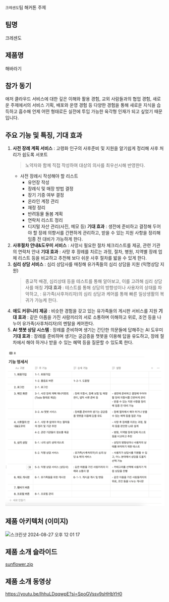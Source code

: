 `크레센도`팀 해커톤 주제

## 팀명

크레센도

## 제품명

해바라기

## 참가 동기

애저 클라우드 서비스에 대한 깊은 이해와 활용 경험, 교외 사람들과의 협업 경험, 새로운 주제에서의 서비스 기획, 배포와 운영 경험 등 다양한 경험을 통해 새로운 지식을 습득하고 흡수해 언제 어떤 형태로든 실전에 투입 가능한 육각형 인재가 되고 싶었기 때문입니다.

## 주요 기능 및 특징, 기대 효과

1. **사전 장례 계획 서비스** : 고령화 인구의 사후준비 및 지원을 알기쉽게 정리해 사후 처리가 쉽도록 서포트
    > 노약자와 함께 직접 작성하여 대상의 의사를 최우선시해 반영한다.
    > 
    - 사전 장례시 작성해야 할 리스트
        - 유언장 작성
        - 장례식 및 매장 방법 결정
        - 장기 기증 여부 결정
        - 온라인 계정 관리
        - 재정 정리
        - 반려동물 돌봄 계획
        - 연락처 리스트 정리
        - 디지털 자산 관리(사진, 메모 등)
      **기대 효과** : 생전에 준비하고 결정해 두어야 할 장례 의향서를 간편하게 관리하고, 받을 수 있는 지원 사항을 정리해 임종 전 대비가 가능하게 한다.
2. **사후절차 안내&도우미 서비스** : 사망시 필요한 절차 체크리스트를 제공, 관련 기관의 연락처 안내
     **기대 효과** : 사망 후 장례를 치르는 과정, 절차, 병원, 지역별 장례 업체 리스트 등을 비교하고 추천해 보다 쉬운 사후 절차를 밟을 수 있게 한다.
3. **심리 상담 서비스** : 심리 상담사를 매칭해 유가족들의 심리 상담을 지원 (익명상담 지원)
    > 종교적 배경, 심리상태 등을 테스트를 통해 알아보고, 이를 고려해 심리 상담사를 매칭
      **기대 효과** : 테스트를 통해 상담의 방향성이나 사용자의 상태를 파악하고, : 유가족(사후처리자)의 심리 상담과 케어를 통해 빠른 일상생활의 복귀가 가능케 한다.
4. **애도 커뮤니티 제공** : 비슷한 경험을 갖고 있는 유가족들의 게시판 서비스를 지원
     **기대 효과** : 같은 아픔을 가진 사람끼리의 서로 소통하며 이해하고 위로, 조언 등을 나누어 유가족(사후처리자)의 멘탈을 케어한다.
5. **AI 챗봇 상담 시스템** : 장례를 준비하며 생기는 간단한 의문들에 답해주는 AI 도우미
     **기대 효과** : 장례를 준비하며 생기는 궁금증을 챗봇을 이용해 답을 유도하고, 장례 절차에서 해야 하거나 받을 수 있는 혜택 등을 질문할 수 있도록 한다.

![summary](./images/sunflower.png)

## 제품 아키텍처 (이미지)
<img width="553" alt="스크린샷 2024-08-27 오후 12 01 17" src="https://github.com/user-attachments/assets/50ffb35a-6157-446f-a35f-4bef4fa20937">



## 제품 소개 슬라이드
[sunflower.zip](https://github.com/user-attachments/files/16755972/sunflower.zip)



## 제품 소개 동영상

https://youtu.be/IhhuLDqqwpE?si=SpoGVssv9sHHbYH0
